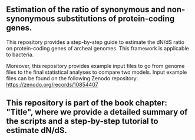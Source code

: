 ## Estimation of the ratio of synonymous and non-synonymous substitutions of protein-coding genes.

This repository provides a step-by-step guide to estimate the dN/dS ratio on protein-coding genes of archeal genomes. This framework is applicable to bacteria.  

Moreover, this repository provides example input files to go from genome files to the final statistical analyses to compare two models. Input example files can be found on the following Zenodo repository: https://zenodo.org/records/10854407

## This repository is part of the book chapter: "Title", where we provide a detailed summary of the scripts and a step-by-step tutorial to estimate dN/dS.
